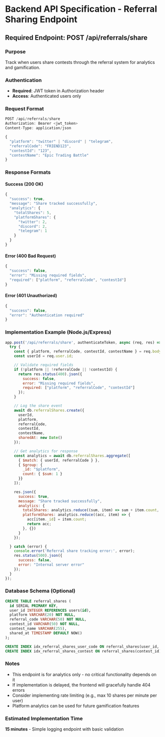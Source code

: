 # Backend API Specification - Referral Sharing Endpoint

## Required Endpoint: POST /api/referrals/share

### Purpose
Track when users share contests through the referral system for analytics and gamification.

### Authentication
- **Required**: JWT token in Authorization header
- **Access**: Authenticated users only

### Request Format
```javascript
POST /api/referrals/share
Authorization: Bearer <jwt_token>
Content-Type: application/json

{
  "platform": "twitter" | "discord" | "telegram",
  "referralCode": "FRIEND123",
  "contestId": "123",
  "contestName": "Epic Trading Battle"
}
```

### Response Formats

#### Success (200 OK)
```javascript
{
  "success": true,
  "message": "Share tracked successfully",
  "analytics": {
    "totalShares": 5,
    "platformShares": {
      "twitter": 2,
      "discord": 2,
      "telegram": 1
    }
  }
}
```

#### Error (400 Bad Request)
```javascript
{
  "success": false,
  "error": "Missing required fields",
  "required": ["platform", "referralCode", "contestId"]
}
```

#### Error (401 Unauthorized)
```javascript
{
  "success": false,
  "error": "Authentication required"
}
```

### Implementation Example (Node.js/Express)
```javascript
app.post('/api/referrals/share', authenticateToken, async (req, res) => {
  try {
    const { platform, referralCode, contestId, contestName } = req.body;
    const userId = req.user.id;

    // Validate required fields
    if (!platform || !referralCode || !contestId) {
      return res.status(400).json({
        success: false,
        error: "Missing required fields",
        required: ["platform", "referralCode", "contestId"]
      });
    }

    // Log the share event
    await db.referralShares.create({
      userId,
      platform,
      referralCode,
      contestId,
      contestName,
      sharedAt: new Date()
    });

    // Get analytics for response
    const analytics = await db.referralShares.aggregate([
      { $match: { userId, referralCode } },
      { $group: { 
        _id: "$platform", 
        count: { $sum: 1 } 
      }}
    ]);

    res.json({
      success: true,
      message: "Share tracked successfully",
      analytics: {
        totalShares: analytics.reduce((sum, item) => sum + item.count, 0),
        platformShares: analytics.reduce((acc, item) => {
          acc[item._id] = item.count;
          return acc;
        }, {})
      }
    });

  } catch (error) {
    console.error('Referral share tracking error:', error);
    res.status(500).json({
      success: false,
      error: "Internal server error"
    });
  }
});
```

### Database Schema (Optional)
```sql
CREATE TABLE referral_shares (
  id SERIAL PRIMARY KEY,
  user_id INTEGER REFERENCES users(id),
  platform VARCHAR(20) NOT NULL,
  referral_code VARCHAR(50) NOT NULL,
  contest_id VARCHAR(50) NOT NULL,
  contest_name VARCHAR(255),
  shared_at TIMESTAMP DEFAULT NOW()
);

CREATE INDEX idx_referral_shares_user_code ON referral_shares(user_id, referral_code);
CREATE INDEX idx_referral_shares_contest ON referral_shares(contest_id);
```

### Notes
- This endpoint is for analytics only - no critical functionality depends on it
- If implementation is delayed, the frontend will gracefully handle 404 errors
- Consider implementing rate limiting (e.g., max 10 shares per minute per user)
- Platform analytics can be used for future gamification features

### Estimated Implementation Time
**15 minutes** - Simple logging endpoint with basic validation 